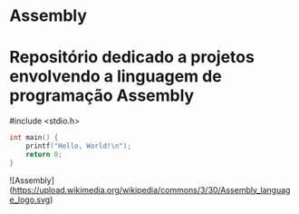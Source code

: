 # Assembly

# Repositório dedicado a projetos envolvendo a linguagem de programação Assembly


#include <stdio.h>
```c
int main() {
    printf("Hello, World!\n");
    return 0;
}
```
![Assembly]
(https://upload.wikimedia.org/wikipedia/commons/3/30/Assembly_language_logo.svg)

